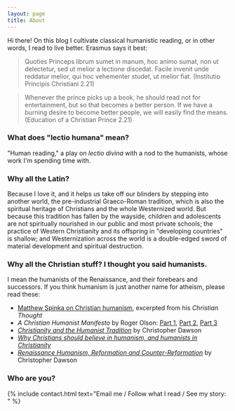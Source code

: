 ```yaml
---
layout: page
title: About
---
```


Hi there! On this blog I cultivate classical humanistic reading, or in other words, I read to live better. Erasmus says it best:

> Quoties Princeps librum sumet in manum, hoc animo sumat, non ut delectetur, sed ut melior a lectione discedat. Facile invenit unde reddatur melior, qui hoc vehementer studet, ut melior fiat. (Institutio Principis Christiani 2.21)

> Whenever the prince picks up a book, he should read not for entertainment, but so that becomes a better person. If we have a burning desire to become better people, we will easily find the means. (Education of a Christian Prince 2.21)

### What does "lectio humana" mean?

"Human reading," a play on *lectio divina* with a nod to the humanists, whose work I'm spending time with.

### Why all the Latin?

Because I love it, and it helps us take off our blinders by stepping into another world, the pre-industrial Graeco-Roman tradition, which is also the spiritual heritage of Christians and the whole Westernized world. But because this tradition has fallen by the wayside, children and adolescents are not spiritually nourished in our public and most private schools; the practice of Western Christianity and its offspring in "developing countries" is shallow; and Westernization across the world is a double-edged sword of material development and spiritual destruction.

### Why all the Christian stuff? I thought you said humanists.

I mean the humanists of the Renaissance, and their forebears and successors. If you think humanism is just another name for atheism, please read these:

* [Matthew Spinka on Christian humanism](https://fps-vogel.github.io/read/Matthew-Spinka-Christian-Thought-1), excerpted from his *Christian Thought*
* *A Christian Humanist Manifesto* by Roger Olson: [Part 1](http://www.patheos.com/blogs/rogereolson/2012/11/a-christian-humanist-manifesto-god-is-most-satisfied-with-us-when-we-are-most-glorified-by-him-part-1/), [Part 2](http://www.patheos.com/blogs/rogereolson/2012/11/a-christian-humanist-manifesto-part-2/), [Part 3](http://www.patheos.com/blogs/rogereolson/2012/11/a-christian-humanist-manifesto-part-3-final/)
* [*Christianity and the Humanist Tradition*](http://www.theimaginativeconservative.org/2013/06/christianity-and-the-humanist-tradition.html) by Christopher Dawson
* [*Why Christians should believe in humanism, and humanists in Christianity*](https://www.theosthinktank.co.uk/cmsfiles/archive/files/Christian%20Humanism%20FINAL%20combined.pdf)
* [*Renaissance Humanism, Reformation and Counter-Reformation*](https://christopher-dawson.blogspot.com/2015/04/renaissance-humanism-reformation-and.html) by Christopher Dawson

### Who are you?

{% include contact.html text="Email me / Follow what I read / See my story: " %}
